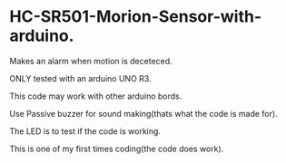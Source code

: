 # HC-SR501-Morion-Sensor-with-arduino.

Makes an alarm when motion is deceteced. 

ONLY tested with an arduino UNO R3.

This code may work with other arduino bords.

Use Passive buzzer for sound making(thats what the code is made for).

The LED is to test if the code is working.

This is one of my first times coding(the code does work).
